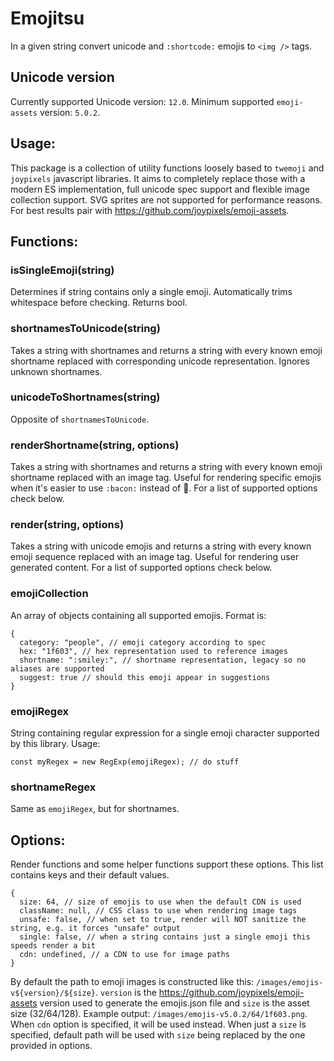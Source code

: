 Emojitsu
========

In a given string convert unicode and `:shortcode:` emojis to `<img />` tags.

## Unicode version

Currently supported Unicode version: `12.0`. Minimum supported `emoji-assets` version: `5.0.2`.

## Usage:

This package is a collection of utility functions loosely based to `twemoji` and `joypixels` javascript libraries. It aims to completely replace those with a modern ES implementation, full unicode spec support and flexible image collection support. SVG sprites are not supported for performance reasons. For best results pair with https://github.com/joypixels/emoji-assets.

## Functions:

### isSingleEmoji(string)
Determines if string contains only a single emoji. Automatically trims whitespace before checking. Returns bool.

### shortnamesToUnicode(string)
Takes a string with shortnames and returns a string with every known emoji shortname replaced with corresponding unicode representation. Ignores unknown shortnames.

### unicodeToShortnames(string)
Opposite of `shortnamesToUnicode`.

### renderShortname(string, options)
Takes a string with shortnames and returns a string with every known emoji shortname replaced with an image tag. Useful for rendering specific emojis when it's easier to use `:bacon:` instead of 🥓. For a list of supported options check below.

### render(string, options)
Takes a string with unicode emojis and returns a string with every known emoji sequence replaced with an image tag. Useful for rendering user generated content. For a list of supported options check below.

### emojiCollection
An array of objects containing all supported emojis. Format is:
```
{
  category: "people", // emoji category according to spec
  hex: "1f603", // hex representation used to reference images
  shortname: ":smiley:", // shortname representation, legacy so no aliases are supported
  suggest: true // should this emoji appear in suggestions
}
```
### emojiRegex
String containing regular expression for a single emoji character supported by this library. Usage:
```
const myRegex = new RegExp(emojiRegex); // do stuff
```
### shortnameRegex
Same as `emojiRegex`, but for shortnames.

## Options:
Render functions and some helper functions support these options. This list contains keys and their default values.

```
{
  size: 64, // size of emojis to use when the default CDN is used
  className: null, // CSS class to use when rendering image tags
  unsafe: false, // when set to true, render will NOT sanitize the string, e.g. it forces "unsafe" output
  single: false, // when a string contains just a single emoji this speeds render a bit
  cdn: undefined, // a CDN to use for image paths
}
```

By default the path to emoji images is constructed like this: `/images/emojis-v${version}/${size}`. `version` is the https://github.com/joypixels/emoji-assets version used to generate the emojis.json file and `size` is the asset size (32/64/128). Example output: `/images/emojis-v5.0.2/64/1f603.png`. When `cdn` option is specified, it will be used instead. When just a `size` is specified, default path will be used with `size` being replaced by the one provided in options.
